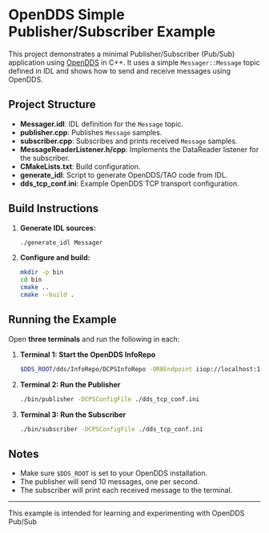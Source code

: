 # OpenDDS Simple Publisher/Subscriber Example

This project demonstrates a minimal Publisher/Subscriber (Pub/Sub) application using [OpenDDS](https://opendds.org/) in C++. It uses a simple `Messager::Message` topic defined in IDL and shows how to send and receive messages using OpenDDS.

## Project Structure

- **Messager.idl**: IDL definition for the `Message` topic.
- **publisher.cpp**: Publishes `Message` samples.
- **subscriber.cpp**: Subscribes and prints received `Message` samples.
- **MessageReaderListener.h/cpp**: Implements the DataReader listener for the subscriber.
- **CMakeLists.txt**: Build configuration.
- **generate_idl**: Script to generate OpenDDS/TAO code from IDL.
- **dds_tcp_conf.ini**: Example OpenDDS TCP transport configuration.

## Build Instructions

1. **Generate IDL sources:**
   ```sh
   ./generate_idl Messager
   ```

2. **Configure and build:**
   ```sh
   mkdir -p bin
   cd bin
   cmake ..
   cmake --build .
   ```

## Running the Example

Open **three terminals** and run the following in each:

1. **Terminal 1: Start the OpenDDS InfoRepo**
   ```sh
   $DDS_ROOT/dds/InfoRepo/DCPSInfoRepo -ORBEndpoint iiop://localhost:12345 -d domain_ids
   ```

2. **Terminal 2: Run the Publisher**
   ```sh
   ./bin/publisher -DCPSConfigFile ./dds_tcp_conf.ini
   ```

3. **Terminal 3: Run the Subscriber**
   ```sh
   ./bin/subscriber -DCPSConfigFile ./dds_tcp_conf.ini
   ```

## Notes

- Make sure `$DDS_ROOT` is set to your OpenDDS installation.
- The publisher will send 10 messages, one per second.
- The subscriber will print each received message to the terminal.

---

This example is intended for learning and experimenting with OpenDDS Pub/Sub